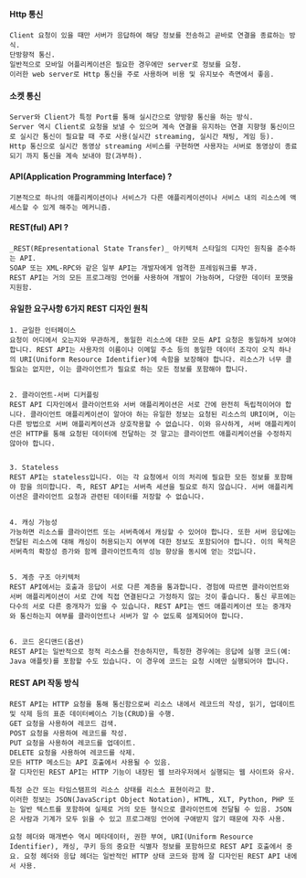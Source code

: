 #### Http 통신
	Client 요청이 있을 때만 서버가 응답하여 해당 정보를 전송하고 곧바로 연결을 종료하는 방식.
	단방향적 통신.
	일반적으로 모바일 어플리케이션은 필요한 경우에만 server로 정보를 요청.
	이러한 web server로 Http 통신을 주로 사용하며 비용 및 유지보수 측면에서 좋음.

#### 소켓 통신
	Server와 Client가 특정 Port를 통해 실시간으로 양방향 통신을 하는 방식.
	Server 역시 Client로 요청을 보낼 수 있으며 계속 연결을 유지하는 연결 지향형 통신이므로 실시간 통신이 필요할 때 주로 사용(실시간 streaming, 실시간 채팅, 게임 등).
	Http 통신으로 실시간 동영상 streaming 서비스를 구현하면 사용자는 서버로 동영상이 종료되기 까지 통신을 계속 보내야 함(과부하).


#### API(Application Programming Interface) ?
	기본적으로 하나의 애플리케이션이나 서비스가 다른 애플리케이션이나 서비스 내의 리소스에 액세스할 수 있게 해주는 메커니즘.


#### REST(ful) API ?
	_REST(REpresentational State Transfer)_ 아키텍처 스타일의 디자인 원칙을 준수하는 API.
	SOAP 또는 XML-RPC와 같은 일부 API는 개발자에게 엄격한 프레임워크를 부과. 
	REST API는 거의 모든 프로그래밍 언어를 사용하여 개발이 가능하며, 다양한 데이터 포맷을 지원함.

#### 유일한 요구사항 6가지 REST 디자인 원칙
	1. 균일한 인터페이스 
	요청이 어디에서 오는지와 무관하게, 동일한 리소스에 대한 모든 API 요청은 동일하게 보여야 합니다. REST API는 사용자의 이름이나 이메일 주소 등의 동일한 데이터 조각이 오직 하나의 URI(Uniform Resource Identifier)에 속함을 보장해야 합니다. 리소스가 너무 클 필요는 없지만, 이는 클라이언트가 필요로 하는 모든 정보를 포함해야 합니다.  
  

	2. 클라이언트-서버 디커플링
	REST API 디자인에서 클라이언트와 서버 애플리케이션은 서로 간에 완전히 독립적이어야 합니다. 클라이언트 애플리케이션이 알아야 하는 유일한 정보는 요청된 리소스의 URI이며, 이는 다른 방법으로 서버 애플리케이션과 상호작용할 수 없습니다. 이와 유사하게, 서버 애플리케이션은 HTTP를 통해 요청된 데이터에 전달하는 것 말고는 클라이언트 애플리케이션을 수정하지 않아야 합니다.  
  

	3. Stateless
	REST API는 stateless입니다. 이는 각 요청에서 이의 처리에 필요한 모든 정보를 포함해야 함을 의미합니다. 즉, REST API는 서버측 세션을 필요로 하지 않습니다. 서버 애플리케이션은 클라이언트 요청과 관련된 데이터를 저장할 수 없습니다.  
  

	4. 캐싱 가능성
	가능하면 리소스를 클라이언트 또는 서버측에서 캐싱할 수 있어야 합니다. 또한 서버 응답에는 전달된 리소스에 대해 캐싱이 허용되는지 여부에 대한 정보도 포함되어야 합니다. 이의 목적은 서버측의 확장성 증가와 함께 클라이언트측의 성능 향상을 동시에 얻는 것입니다.  
  

	5. 계층 구조 아키텍처
	REST API에서는 호출과 응답이 서로 다른 계층을 통과합니다. 경험에 따르면 클라이언트와 서버 애플리케이션이 서로 간에 직접 연결된다고 가정하지 않는 것이 좋습니다. 통신 루프에는 다수의 서로 다른 중개자가 있을 수 있습니다. REST API는 엔드 애플리케이션 또는 중개자와 통신하는지 여부를 클라이언트나 서버가 알 수 없도록 설계되어야 합니다.  
  

	6. 코드 온디맨드(옵션)
	REST API는 일반적으로 정적 리소스를 전송하지만, 특정한 경우에는 응답에 실행 코드(예: Java 애플릿)를 포함할 수도 있습니다. 이 경우에 코드는 요청 시에만 실행되어야 합니다.


#### REST API 작동 방식
	REST API는 HTTP 요청을 통해 통신함으로써 리소스 내에서 레코드의 작성, 읽기, 업데이트 및 삭제 등의 표준 데이터베이스 기능(CRUD)을 수행. 
	GET 요청을 사용하여 레코드 검색. 
	POST 요청을 사용하여 레코드를 작성.
	PUT 요청을 사용하여 레코드를 업데이트.
	DELETE 요청을 사용하여 레코드를 삭제.
	모든 HTTP 메소드는 API 호출에서 사용될 수 있음. 
	잘 디자인된 REST API는 HTTP 기능이 내장된 웹 브라우저에서 실행되는 웹 사이트와 유사.

	특정 순간 또는 타임스탬프의 리소스 상태를 리소스 표현이라고 함. 
	이러한 정보는 JSON(JavaScript Object Notation), HTML, XLT, Python, PHP 또는 일반 텍스트를 포함하여 실제로 거의 모든 형식으로 클라이언트에 전달될 수 있음. JSON은 사람과 기계가 모두 읽을 수 있고 프로그래밍 언어에 구애받지 않기 때문에 자주 사용.

	요청 헤더와 매개변수 역시 메타데이터, 권한 부여, URI(Uniform Resource Identifier), 캐싱, 쿠키 등의 중요한 식별자 정보를 포함하므로 REST API 호출에서 중요. 요청 헤더와 응답 헤더는 일반적인 HTTP 상태 코드와 함께 잘 디자인된 REST API 내에서 사용.
